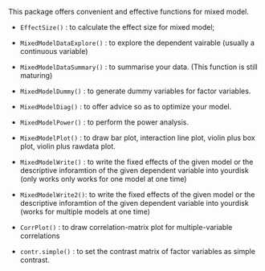 This package offers convenient and effective functions for mixed model.

* `EffectSize()` : to calculate the effect size for mixed model;

* `MixedModelDataExplore()` : to explore the dependent vairable (usually a continuous variable)

* `MixedModelDataSummary()` : to summarise your data. (This function is still maturing)

* `MixedModelDummy()` : to generate dummy variables for factor variables.

* `MixedModelDiag()` : to offer advice so as to optimize your model.

* `MixedModelPower()` : to perform the power analysis.

* `MixedModelPlot()` : to draw bar plot, interaction line plot, violin plus box plot, violin plus rawdata plot.

* `MixedModelWrite()` : to write the fixed effects of the given model or the descriptive inforamtion of the given dependent variable into yourdisk 
(only works only works for one model at one time)

* `MixedModelWrite2()`: to write the fixed effects of the given model or the descriptive inforamtion of the given dependent variable into yourdisk
(works for multiple models at one time)

* `CorrPlot()` : to draw correlation-matrix plot for multiple-variable correlations 

* `contr.simple()` : to set the contrast matrix of factor variables as simple contrast.

